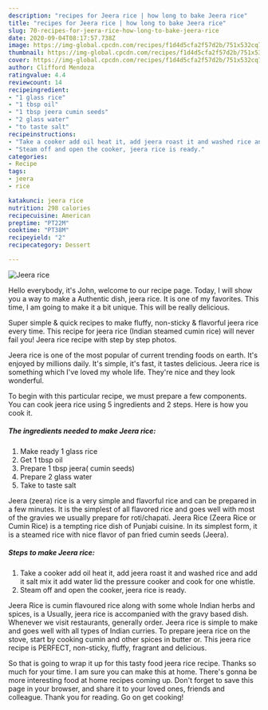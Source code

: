 ```yaml
---
description: "recipes for Jeera rice | how long to bake Jeera rice"
title: "recipes for Jeera rice | how long to bake Jeera rice"
slug: 70-recipes-for-jeera-rice-how-long-to-bake-jeera-rice
date: 2020-09-04T08:17:57.738Z
image: https://img-global.cpcdn.com/recipes/f1d4d5cfa2f57d2b/751x532cq70/jeera-rice-recipe-main-photo.jpg
thumbnail: https://img-global.cpcdn.com/recipes/f1d4d5cfa2f57d2b/751x532cq70/jeera-rice-recipe-main-photo.jpg
cover: https://img-global.cpcdn.com/recipes/f1d4d5cfa2f57d2b/751x532cq70/jeera-rice-recipe-main-photo.jpg
author: Clifford Mendoza
ratingvalue: 4.4
reviewcount: 14
recipeingredient:
- "1 glass rice"
- "1 tbsp oil"
- "1 tbsp jeera cumin seeds"
- "2 glass water"
- "to taste salt"
recipeinstructions:
- "Take a cooker add oil heat it, add jeera roast it and washed rice and add it salt mix it add water lid the pressure cooker and cook for one whistle."
- "Steam off and open the cooker, jeera rice is ready."
categories:
- Recipe
tags:
- jeera
- rice

katakunci: jeera rice 
nutrition: 298 calories
recipecuisine: American
preptime: "PT22M"
cooktime: "PT38M"
recipeyield: "2"
recipecategory: Dessert

---
```



![Jeera rice](https://img-global.cpcdn.com/recipes/f1d4d5cfa2f57d2b/751x532cq70/jeera-rice-recipe-main-photo.jpg)

Hello everybody, it's John, welcome to our recipe page. Today, I will show you a way to make a Authentic dish, jeera rice. It is one of my favorites. This time, I am going to make it a bit unique. This will be really delicious.

Super simple &amp; quick recipes to make fluffy, non-sticky &amp; flavorful jeera rice every time. This recipe for jeera rice (Indian steamed cumin rice) will never fail you! Jeera rice recipe with step by step photos.

Jeera rice is one of the most popular of current trending foods on earth. It's enjoyed by millions daily. It's simple, it's fast, it tastes delicious. Jeera rice is something which I've loved my whole life. They're nice and they look wonderful.


To begin with this particular recipe, we must prepare a few components. You can cook jeera rice using 5 ingredients and 2 steps. Here is how you cook it.

<!--inarticleads1-->

##### The ingredients needed to make Jeera rice:

1. Make ready 1 glass rice
1. Get 1 tbsp oil
1. Prepare 1 tbsp jeera( cumin seeds)
1. Prepare 2 glass water
1. Take to taste salt


Jeera (zeera) rice is a very simple and flavorful rice and can be prepared in a few minutes. It is the simplest of all flavored rice and goes well with most of the gravies we usually prepare for roti/chapati. Jeera Rice (Zeera Rice or Cumin Rice) is a tempting rice dish of Punjabi cuisine. In its simplest form, it is a steamed rice with nice flavor of pan fried cumin seeds (Jeera). 

<!--inarticleads2-->

##### Steps to make Jeera rice:

1. Take a cooker add oil heat it, add jeera roast it and washed rice and add it salt mix it add water lid the pressure cooker and cook for one whistle.
1. Steam off and open the cooker, jeera rice is ready.


Jeera Rice is cumin flavoured rice along with some whole Indian herbs and spices, is a Usually, jeera rice is accompanied with the gravy based dish. Whenever we visit restaurants, generally order. Jeera rice is simple to make and goes well with all types of Indian curries. To prepare jeera rice on the stove, start by cooking cumin and other spices in butter or. This jeera rice recipe is PERFECT, non-sticky, fluffy, fragrant and delicious. 

So that is going to wrap it up for this tasty food jeera rice recipe. Thanks so much for your time. I am sure you can make this at home. There's gonna be more interesting food at home recipes coming up. Don't forget to save this page in your browser, and share it to your loved ones, friends and colleague. Thank you for reading. Go on get cooking!
